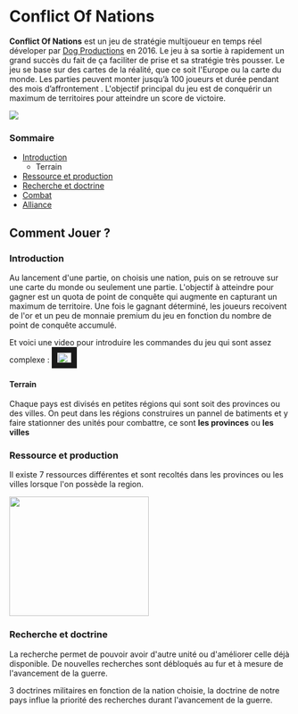# Conflict Of Nations
**Conflict Of Nations** est un jeu de stratégie multijoueur en temps réel déveloper par [Dog Productions](https://doradogames.com/) en 2016. Le jeu à sa sortie à rapidement un grand succès du fait de ça faciliter de prise et sa stratégie très pousser. Le jeu se base sur des cartes de la réalité, que ce soit l'Europe ou la carte du monde. Les parties peuvent monter jusqu’à 100 joueurs et durée pendant des mois d’affrontement .
L'objectif principal du jeu est de conquérir un maximum de territoires pour atteindre un score de victoire. 

![](https://doradogames.com/app/uploads/2022/05/con-game-icon.jpg)


### Sommaire

- [Introduction](#introduction)
  * Terrain
- [Ressource et production](#ressource-et-production)
- [Recherche et doctrine](#recherche-et-doctrine)
- [Combat](Combat)
- [Alliance](Alliance)



## Comment Jouer ?
### Introduction

Au lancement d'une partie, on choisis une nation, puis on se retrouve sur une carte du monde ou seulement une partie. L'objectif à atteindre pour gagner est un quota de point de conquête qui augmente en capturant un maximum de territoire. Une fois le gagnant déterminé, les joueurs recoivent de l'or et un peu de monnaie premium du jeu en fonction du nombre de point de conquête accumulé.

Et voici une video pour introduire les commandes du jeu qui sont assez complexe : <a href="https://www.youtube.com/watch?v=4L2-0bpWs5Q&t=1s" target="_blank"><img src="https://upload.wikimedia.org/wikipedia/commons/e/ef/Youtube_logo.png" alt="Tuto commande" width="25" height="18,9" border="10" /></a>


#### Terrain

Chaque pays est divisés en petites régions qui sont soit des provinces ou des villes. On peut dans les régions construires un pannel de batiments et y faire stationner des unités pour combattre, ce sont **les provinces**  ou **les villes** 

### Ressource et production

Il existe 7 ressources différentes et sont recoltés dans les provinces ou les villes lorsque l'on possède la region.

<img src="https://static.wikia.nocookie.net/conflictnations/images/0/0c/Resources_Info.png/revision/latest?cb=20220412034746" width="250" height="214,7" />

### Recherche et doctrine
La recherche permet de pouvoir avoir d'autre unité ou d'améliorer celle déjà disponible.
De nouvelles recherches sont débloqués au fur et à mesure de l'avancement de la guerre.

3 doctrines militaires en fonction de la nation choisie, la doctrine de notre pays influe la priorité des recherches durant l'avancement de la guerre.




